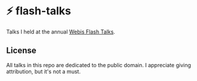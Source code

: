# ⚡ flash-talks
Talks I held at the annual [Webis Flash Talks](https://www.uni-weimar.de/en/media/chairs/computer-science-department/webis/research/graduate-seminar/).

## License
All talks in this repo are dedicated to the public domain. I appreciate giving attribution, but it's not a must.
